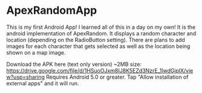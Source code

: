 # ApexRandomApp

This is my first Android App! I learned all of this in a day on my own! It is the android implementation of ApexRandom. It displays a random character and location (depending on the RadioButton setting). There are plans to add images for each character that gets selected as well as the location being shown on a map image.

Download the APK here (text only version) ~2MB size: https://drive.google.com/file/d/1HSuoOJxm8IJ8K5EZd3NzrE_1lwdGjplX/view?usp=sharing
Requires Android 5.0 or greater.
Tap "Allow installation of external apps" and it will run.
